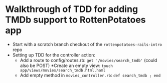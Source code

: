 # Walkthrough of TDD for adding TMDb support to RottenPotatoes app

* Start with a scratch branch checkout of the
`rottenpotatoes-rails-intro` repo
* Setting up TDD for the controller action:
  * Add a route to config/routes.rb: `get '/movies/search_tmdb'` (could
  also be POST)
  *Create an empty view: `touch app/views/movies/search_tmdb.html.haml`
  * Add empty method in `movies_controller.rb`: `def search_tmdb ; end`

